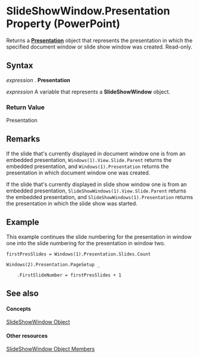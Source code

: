 
# SlideShowWindow.Presentation Property (PowerPoint)

Returns a  **[Presentation](ec75cf52-69f8-d35b-0a26-4a8da8a9683f.md)** object that represents the presentation in which the specified document window or slide show window was created. Read-only.


## Syntax

 _expression_ . **Presentation**

 _expression_ A variable that represents a **SlideShowWindow** object.


### Return Value

Presentation


## Remarks

If the slide that's currently displayed in document window one is from an embedded presentation,  `Windows(1).View.Slide.Parent` returns the embedded presentation, and `Windows(1).Presentation` returns the presentation in which document window one was created.

If the slide that's currently displayed in slide show window one is from an embedded presentation,  `SlideShowWindows(1).View.Slide.Parent` returns the embedded presentation, and `SlideShowWindows(1).Presentation` returns the presentation in which the slide show was started.


## Example

This example continues the slide numbering for the presentation in window one into the slide numbering for the presentation in window two.


```
firstPresSlides = Windows(1).Presentation.Slides.Count

Windows(2).Presentation.PageSetup _

    .FirstSlideNumber = firstPresSlides + 1
```


## See also


#### Concepts


[SlideShowWindow Object](22468489-d4a2-ffea-7479-53ecb8d5da29.md)
#### Other resources


[SlideShowWindow Object Members](7b2d0120-81a7-3232-fc38-f932f351523a.md)
